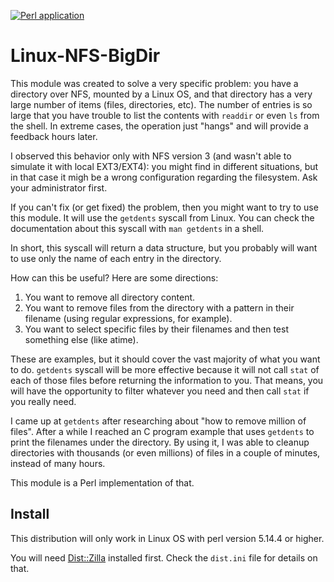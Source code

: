 [![Perl application](https://github.com/glasswalk3r/Linux-NFS-BigDir/actions/workflows/unit-test.yml/badge.svg)](https://github.com/glasswalk3r/Linux-NFS-BigDir/actions/workflows/unit-test.yml)

# Linux-NFS-BigDir

This module was created to solve a very specific problem: you have a directory over NFS, mounted by
a Linux OS, and that directory has a very large number of items (files, directories, etc). The number of entries
is so large that you have trouble to list the contents with `readdir` or even `ls` from the shell. In extreme
cases, the operation just "hangs" and will provide a feedback hours later.

I observed this behavior only with NFS version 3 (and wasn't able to simulate it with local EXT3/EXT4): you might find in different situations, 
but in that case it migh be a wrong configuration regarding the filesystem. Ask your administrator first.

If you can't fix (or get fixed) the problem, then you might want to try to use this module. It will use the `getdents`
syscall from Linux. You can check the documentation about this syscall with `man getdents` in a shell.

In short, this syscall will return a data structure, but you probably will want to use only the name of each entry in the directory.

How can this be useful? Here are some directions:

1. You want to remove all directory content.
2. You want to remove files from the directory with a pattern in their filename (using regular expressions, for example).
3. You want to select specific files by their filenames and then test something else (like atime).

These are examples, but it should cover the vast majority of what you want to do. `getdents` syscall will be more effective because
it will not call `stat` of each of those files before returning the information to you. That means, you will have the opportunity to filter
whatever you need and then call `stat` if you really need.

I came up at `getdents` after researching about "how to remove million of files". After a while I reached an C program example that uses `getdents`
to print the filenames under the directory. By using it, I was able to cleanup directories with thousands (or even millions) of files in a couple of minutes, 
instead of many hours.

This module is a Perl implementation of that.

## Install

This distribution will only work in Linux OS with perl version 5.14.4 or higher.

You will need [Dist::Zilla](https://dzil.org/) installed first. Check the `dist.ini` file for details on that.

